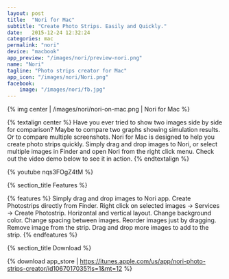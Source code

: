 ```yaml
---
layout: post
title:  "Nori for Mac"
subtitle: "Create Photo Strips. Easily and Quickly."
date:   2015-12-24 12:32:24
categories: mac
permalink: "nori"
device: "macbook"
app_preview: "/images/nori/preview-nori.png"
name: "Nori"
tagline: "Photo strips creator for Mac"
app_icon: "/images/nori/Nori.png"
facebook:
    image: "/images/nori/fb.jpg"
---
```




{% img center | /images/nori/nori-on-mac.png | Nori for Mac %}

{% textalign center %}
Have you ever tried to show two images side by side for comparison? Maybe to compare two graphs showing simulation results. Or to compare multiple screenshots. Nori for Mac is designed to help you create photo strips quickly. Simply drag and drop images to Nori, or select multiple images in Finder and open Nori from the right click menu. Check out the video demo below to see it in action.
{% endtextalign %}

{% youtube nqs3FOgZ4tM %}

{% section_title Features %}

{% features %}
Simply drag and drop images to Nori app.
Create Photostrips directly from Finder. Right click on selected images -> Services -> Create Photostrip.
Horizontal and vertical layout.
Change background color.
Change spacing between images.
Reorder images just by dragging.
Remove image from the strip.
Drag and drop more images to add to the strip.
{% endfeatures %}

{% section_title Download %}

{% download app_store | https://itunes.apple.com/us/app/nori-photo-strips-creator/id1067017035?ls=1&mt=12 %}
